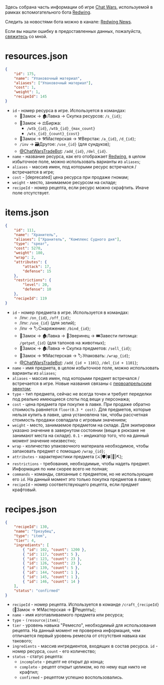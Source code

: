 Здесь собрана часть информации об игре [Chat Wars](https://telegram.me/ChatWarsBot?start=bb6bc6065e8648c0911c8776e277181d), используемой в рамках вспомогательного бота [Redwing](https://t.me/RedwingBot).

Следить за новостями бота можно в канале: [Redwing News](https://t.me/RedwingNews).

Если вы нашли ошибку в предоставленных данных, пожалуйста, [свяжитесь](https://t.me/motw_we) со мной.

# resources.json
```json
{
    "id": 175,
    "name": "Упаковочный материал",
    "aliases": ["Упаковочный материал"],
    "cost": 1,
    "weight": 1,
    "recipeId": 145
}
```
* `id` - номер ресурса в игре. Используется в командах:
	* 🏰Замок -> 🏚Лавка -> Скупка ресурсов: `/s_{id}`;
	* 🏰Замок -> ⚖️Биржа:
		* `/wtb_{id}`, `/wtb_{id}_{max_count}`
		* `/wts_{id}_{count}_{cost}`
	* 🏰Замок -> ⚒Мастерская -> ⚒Верстак: `/a_{id}`, `/d_{id}`;
	* `/inv` -> 🗃Другое: `/use_{id}` (для сундуков);
	* [@ChatWarsTradeBot](https://t.me/ChatWarsTradeBot): `/add_{id}`, `/del_{id}`.
* `name` - название ресурса, как его отображает [Redwing](https://t.me/RedwingBot), в целом избыточное поле, можно использовать варианты из `aliases`;
* `aliases` - массив имен, под которыми ресурс встречался / встречается в игре;
* `cost` - [deprecated] цена ресурса при продаже гномам;
* `weight` - место, занимаемое ресурсом на складе;
* `recipeId` - номер рецепта, если ресурс можно скрафтить. Иначе поле отсутствует.

# items.json
```json
{
    "id": 111,
    "name": "Хранитель",
    "aliases": ["Хранитель", "Комплекс Судного дня"],
    "type": "spear",
    "cost": 5270,
    "weight": 180,
    "wrap": 2,
    "attributes": {
        "attack": 17,
        "defense": 15
    },
    "restrictions": {
        "level": 20,
        "defense": 10
    },
    "recipeId": 119
}
```
* `id` - номер предмета в игре. Используется в командах:
	* /inv: `/on_{id}`, `/off_{id}`;
	* /inv: `/use_{id}` (для зелий);
	* /inv -> 🏷Снаряжение: `/bind_{id}`;
	* 🏰Замок -> 🏚Лавка -> 🐾Зверинец -> 🎟Завести питомца: `/getpet_{id}` (для талонов на животных);
	* 🏰Замок -> 🏚Лавка -> Скупка предметов: `/sell_{id}`;
	* 🏰Замок -> ⚒Мастерская -> 🏷Упаковать: `/wrap_{id}`;
	* [@ChatWarsTradeBot](https://t.me/ChatWarsTradeBot): `/add_{id + 1101}`, `/del_{id + 1101}`;
* `name` - имя предмета, в целом избыточное поле, можно использовать варианты из `aliases`;
* `aliases` - массив имен, под которыми предмет встречался / встречается в игре. Новые названия связаны с [первоапрельским эвентом](https://wiki.chatwars.me/%D0%97%D0%B2%D0%B5%D0%B7%D0%B4%D0%BD%D1%8B%D0%B5_%D0%B2%D0%BE%D0%B9%D0%BD%D1%8B);
* `type` - тип предмета, сейчас не всегда точен и требует переделки под реально имеющиеся слоты под вещи у персонажа;
* `cost` - цена предмета при покупке в лавке. При продаже обратно стоимость равняется `floor(0.3 * cost)`. Для предметов, которые нельзя купить в лавке, цена установлена так, чтобы рассчетная стоимость продажи совпадала с игровым значением;
* `weight` - место, занимаемое предметом на складе. Для экипировки указано значение в завернутом состоянии (вещи в рюкзаке не занимают места на складе). `0.1` - индикатор того, что на данный момент значение неизвестно;
* `wrap` - количество упаковочного материала необходимое, чтобы запаковать предмет с помощью `/wrap_{id}`;
* `attributes` - характеристики предмета (⚔️|🛡|🍀|🔋|⛏);
* `restrictions` - требования, необходимые, чтобы надеть предмет. Информация по ним скорее всего не полная;
* `commands` - команды, связанные с предметом, но не использующие его `id`. На данный момент это только покупка предметов в лавке;
* `recipeId` - номер соответствующего рецепта, если предмет крафтовый.

# recipes.json
```json
{
    "recipeId": 130,
    "name": "Трезубец",
    "type": "item",
    "tier": 4,
    "ingredients": [
        { "id": 102, "count": 1200 },
        { "id": 117, "count": 5 },
        { "id": 123, "count": 23 },
        { "id": 126, "count": 23 },
        { "id": 139, "count": 5 },
        { "id": 144, "count": 1 },
        { "id": 145, "count": 1 },
        { "id": 146, "count": 14 }
    ],
    "status": "confirmed"
}
```
* `recipeId` - номер рецепта. Используется в команде `/craft_{recipeId}` (🏰Замок -> ⚒Мастерская -> 📖Рецепты);
* `name` - имя изготавливаемого предмета или ресурса;
* `type` - `(resource|item)`;
* `tier` - уровень навыка "Ремесло", необходимый для использования рецепта. На данный момент не проверена информация, чем отличается первый уровень ремесла от отсутствия навыка как такового;
* `ingredients` - массив ингредиентов, входящих в состав ресурса. `id` - номер ресурса, `count` - его количество;
* `status` - статус рецепта:
	* `incomplete` - рецепт не открыт до конца;
	* `complete` - рецепт открыт целиком, но по нему еще никто не крафтил;
	* `confirmed` - рецептом успешно воспользовались.
